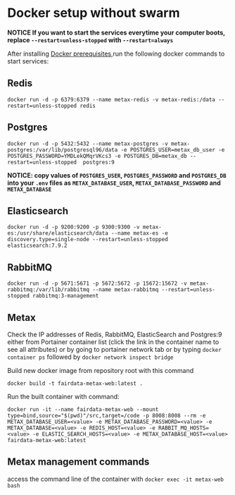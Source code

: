 # Docker setup without swarm

__NOTICE If you want to start the services everytime your computer boots, replace `--restart=unless-stopped` with `--restart=always`__

After installing [Docker prerequisites](docker-prerequisites.md),run the following docker commands to start services:

## Redis

`docker run -d -p 6379:6379 --name metax-redis -v metax-redis:/data --restart=unless-stopped redis`

## Postgres

`docker run -d -p 5432:5432 --name metax-postgres -v metax-postgres:/var/lib/postgresql96/data -e POSTGRES_USER=metax_db_user -e POSTGRES_PASSWORD=YMDLekQMqrVKcs3 -e POSTGRES_DB=metax_db --restart=unless-stopped  postgres:9`

__NOTICE: copy values of `POSTGRES_USER`, `POSTGRES_PASSWORD` and `POSTGRES_DB` into your `.env` files as `METAX_DATABASE_USER`, `METAX_DATABASE_PASSWORD` and `METAX_DATABASE`__

## Elasticsearch

`docker run -d -p 9200:9200 -p 9300:9300 -v metax-es:/usr/share/elasticsearch/data --name metax-es -e discovery.type=single-node --restart=unless-stopped elasticsearch:7.9.2`

## RabbitMQ

`docker run -d -p 5671:5671 -p 5672:5672 -p 15672:15672 -v metax-rabbitmq:/var/lib/rabbitmq --name metax-rabbitmq --restart=unless-stopped rabbitmq:3-management`

## Metax
Check the IP addresses of Redis, RabbitMQ, ElasticSearch and Postgres:9 either from Portainer container list (click the link in the container name to see all attributes) or by going to portainer network tab or by typing `docker container ps` followed by `docker network inspect bridge`

Build new docker image from repository root with this command

`docker build -t fairdata-metax-web:latest .`

Run the built container with command:

`docker run -it --name fairdata-metax-web --mount type=bind,source="$(pwd)"/src,target=/code -p 8008:8008 --rm -e METAX_DATABASE_USER=<value> -e METAX_DATABASE_PASSWORD=<value> -e METAX_DATABASE=<value> -e REDIS_HOST=<value> -e RABBIT_MQ_HOSTS=<value> -e ELASTIC_SEARCH_HOSTS=<value> -e METAX_DATABASE_HOST=<value> fairdata-metax-web:latest`

## Metax management commands
access the command line of the container with `docker exec -it metax-web bash`
